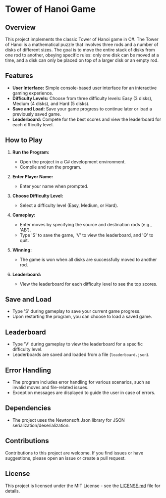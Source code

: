 # Tower of Hanoi Game

## Overview
This project implements the classic Tower of Hanoi game in C#. The Tower of Hanoi is a mathematical puzzle that involves three rods and a number of disks of different sizes. The goal is to move the entire stack of disks from one rod to another, obeying specific rules: only one disk can be moved at a time, and a disk can only be placed on top of a larger disk or an empty rod.

## Features

- **User Interface:** Simple console-based user interface for an interactive gaming experience.
- **Difficulty Levels:** Choose from three difficulty levels: Easy (3 disks), Medium (4 disks), and Hard (5 disks).
- **Save and Load:** Save your game progress to continue later or load a previously saved game.
- **Leaderboard:** Compete for the best scores and view the leaderboard for each difficulty level.

## How to Play

1. **Run the Program:**
   - Open the project in a C# development environment.
   - Compile and run the program.

2. **Enter Player Name:**
   - Enter your name when prompted.

3. **Choose Difficulty Level:**
   - Select a difficulty level (Easy, Medium, or Hard).

4. **Gameplay:**
   - Enter moves by specifying the source and destination rods (e.g., 'AB').
   - Type 'S' to save the game, 'V' to view the leaderboard, and 'Q' to quit.

5. **Winning:**
   - The game is won when all disks are successfully moved to another rod.

6. **Leaderboard:**
   - View the leaderboard for each difficulty level to see the top scores.

## Save and Load
- Type 'S' during gameplay to save your current game progress.
- Upon restarting the program, you can choose to load a saved game.

## Leaderboard
- Type 'V' during gameplay to view the leaderboard for a specific difficulty level.
- Leaderboards are saved and loaded from a file (`leaderboard.json`).

## Error Handling
- The program includes error handling for various scenarios, such as invalid moves and file-related issues.
- Exception messages are displayed to guide the user in case of errors.

## Dependencies
- The project uses the Newtonsoft.Json library for JSON serialization/deserialization.

## Contributions
Contributions to this project are welcome. If you find issues or have suggestions, please open an issue or create a pull request.

## License
This project is licensed under the MIT License - see the [LICENSE.md](LICENSE.md) file for details.
